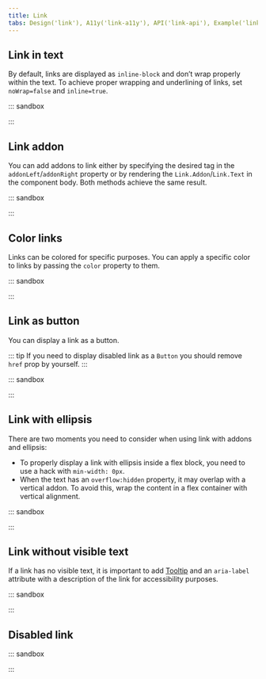 ```yaml
---
title: Link
tabs: Design('link'), A11y('link-a11y'), API('link-api'), Example('link-code'), Changelog('link-changelog')
---
```


## Link in text

By default, links are displayed as `inline-block` and don’t wrap properly within the text. To achieve proper wrapping and underlining of links, set `noWrap=false` and `inline=true`.

::: sandbox

<script lang="tsx">
  export Demo from './examples/link_inside_the_content.tsx';
</script>

:::

## Link addon

You can add addons to link either by specifying the desired tag in the `addonLeft`/`addonRight` property or by rendering the `Link.Addon`/`Link.Text` in the component body. Both methods achieve the same result.

::: sandbox

<script lang="tsx">
  export Demo from './examples/link_addon.tsx';
</script>

:::

## Color links

Links can be colored for specific purposes. You can apply a specific color to links by passing the `color` property to them.

::: sandbox

<script lang="tsx">
  export Demo from './examples/color_links.tsx';
</script>

:::

## Link as button

You can display a link as a button.

::: tip
If you need to display disabled link as a `Button` you should remove `href` prop by yourself.
:::

::: sandbox

<script lang="tsx">
  export Demo from './examples/link_as_button.tsx';
</script>

:::

## Link with ellipsis

There are two moments you need to consider when using link with addons and ellipsis:

- To properly display a link with ellipsis inside a flex block, you need to use a hack with `min-width: 0px`.
- When the text has an `overflow:hidden` property, it may overlap with a vertical addon. To avoid this, wrap the content in a flex container with vertical alignment.

::: sandbox

<script lang="tsx">
  export Demo from './examples/links_with_ellipsis.tsx';
</script>

:::

## Link without visible text

If a link has no visible text, it is important to add [Tooltip](/components/tooltip/tooltip-code) and an `aria-label` attribute with a description of the link for accessibility purposes.

::: sandbox

<script lang="tsx">
  export Demo from './examples/link_without_text.tsx';
</script>

:::

## Disabled link

<!-- Guys, don't forgat to update the example and add short description for this case. -->

::: sandbox

<script lang="tsx">
  export Demo from './examples/link_disabled.tsx';
</script>

:::

